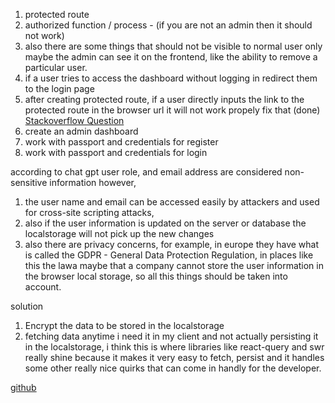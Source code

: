 1. protected route
2. authorized function / process - (if you are not an admin then it should not work)
3. also there are some things that should not be visible to normal user only maybe the admin can see it on the frontend, like the ability to remove a particular user. 
4. if a user tries to access the dashboard without logging in redirect them to the login page
5. after creating protected route, if a user directly inputs the link to the protected route in the browser url it will not work propely fix that (done)
[Stackoverflow Question](https://stackoverflow.com/questions/70713340/logged-in-user-redirects-to-login-page-when-entering-url-manually-react-js)
6. create an admin dashboard
7. work with passport and credentials for register
8. work with passport and credentials for login

according to chat gpt user role, and email address are considered non-sensitive information however,
1. the user name and email can be accessed easily by attackers and used for cross-site scripting attacks, 
2. also if the user information is updated on the server or database the localstorage will not pick up the new changes
3. also there are privacy concerns, for example, in europe they have what is called the GDPR - General Data Protection Regulation, in places like this the lawa maybe that a company cannot store the user information in the browser local storage, so all this things should be taken into account.

solution
1. Encrypt the data to be stored in the localstorage
2. fetching data anytime i need it in my client and not actually persisting it in the localstorage, i think this is where libraries like react-query and swr really shine because it makes it very easy to fetch, persist and it handles some other really nice quirks that can come in handly for the developer.

<!-- I love this code -->
[github](https://github.com/forinda/react-router-protected-routes-ts)